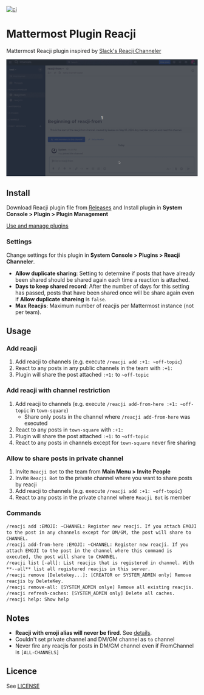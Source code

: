 [![ci](https://github.com/kaakaa/mattermost-plugin-reacji/actions/workflows/ci.yml/badge.svg)](https://github.com/kaakaa/mattermost-plugin-reacji/actions/workflows/ci.yml)

# Mattermost Plugin Reacji

Mattermost Reacji plugin inspired by [Slack's Reacji Channeler](https://reacji-channeler.builtbyslack.com/)

![demo](./reacji-demo.gif)

## Install

Download Reacji plugin file from [Releases](https://github.com/kaakaa/mattermost-plugin-reacji/releases/latest) and Install plugin in **System Console > Plugin > Plugin Management**  

[Use and manage plugins](https://developers.mattermost.com/integrate/plugins/using-and-managing-plugins/#custom-plugins)

### Settings

Change settings for this plugin in **System Console > Plugins > Reacji Channeler**.

-   **Allow duplicate sharing**: Setting to determine if posts that have already been shared should be shared again each time a reaction is attached.
-   **Days to keep shared record**: After the number of days for this setting has passed, posts that have been shared once will be share again even if **Allow duplicate shareing** is `false`.
-   **Max Reacjis**: Maximum number of reacjis per Mattermost instance (not per team).

## Usage

### Add reacji

1. Add reacji to channels (e.g. execute `/reacji add :+1: ~off-topic`)
2. React to any posts in any public channels in the team with `:+1:`
3. Plugin will share the post attached `:+1:` to `~off-topic`

### Add reacji with channel restriction

1. Add reacji to channels (e.g. execute `/reacji add-from-here :+1: ~off-topic` in `town-square`)
    - Share only posts in the channel where `/reacji add-from-here` was executed
2. React to any posts in `town-square` with `:+1:`
3. Plugin will share the post attached `:+1:` to `~off-topic`
4. React to any posts in channels except for `town-square` never fire sharing

### Allow to share posts in private channel

1. Invite `Reacji Bot` to the team from **Main Menu > Invite People**
2. Invite `Reacji Bot` to the private channel where you want to share posts by reacji
3. Add reacji to channels (e.g. execute `/reacji add :+1: ~off-topic`)
4. React to any posts in the private channel where `Reacji Bot` is member

### Commands

```
/reacji add :EMOJI: ~CHANNEL: Register new reacji. If you attach EMOJI to the post in any channels except for DM/GM, the post will share to CHANNEL.
/reacji add-from-here :EMOJI: ~CHANNEL: Register new reacji. If you attach EMOJI to the post in the channel where this command is executed, the post will share to CHANNEL.
/reacji list [-all]: List reacjis that is registered in channel. With **--all** list all registered reacjis in this server.
/reacji remove [Deletekey...]: [CREATOR or SYSTEM_ADMIN only] Remove reacjis by DeleteKey.
/reacji remove-all: [SYSTEM_ADMIN onlye] Remove all existing reacjis.
/reacji refresh-caches: [SYSTEM_ADMIN only] Delete all caches.
/reacji help: Show help
```

## Notes

-   **Reacji with emoji alias will never be fired**. See [details](./notes-alias.md).
-   Couldn't set private channel and DM/GM channel as `to` channel
-   Never fire any reacjis for posts in DM/GM channel even if FromChannel is `[ALL-CHANNELS]`

## Licence

See [LICENSE](./LICENSE)

